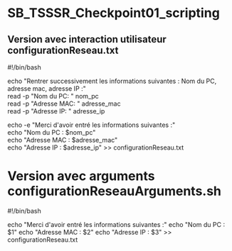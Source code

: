 # SB_TSSSR_Checkpoint01_scripting

## Version avec interaction utilisateur   configurationReseau.txt   

#!/bin/bash   

echo "Rentrer successivement les informations suivantes : Nom du PC, adresse mac, adresse IP :"   
read -p "Nom du PC: " nom_pc   
read -p "Adresse MAC: " adresse_mac   
read -p "Adresse IP: " adresse_ip   

echo -e "Merci d'avoir entré les informations suivantes :"   
echo "Nom du PC    : $nom_pc"   
echo "Adresse MAC  : $adresse_mac"   
echo "Adresse IP   : $adresse_ip" >> configurationReseau.txt

# Version avec arguments   configurationReseauArguments.sh

#!/bin/bash

echo "Merci d'avoir entré les informations suivantes :"
echo "Nom du PC    : $1"
echo "Adresse MAC  : $2"
echo "Adresse IP   : $3" >> configurationReseau.txt
​
